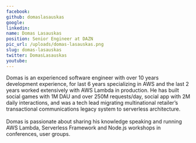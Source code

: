 ```yaml
---
facebook: 
github: domaslasauskas
google: 
linkedin: 
name: Domas Lasauskas
position: Senior Engineer at DAZN
pic_url: /uploads/domas-lasauskas.png
slug: domas-lasauskas
twitter: DomasLasauskas
youtube: 
---
```

<p>Domas is an experienced software engineer with over 10 years development experience, for last 6 years specializing in AWS and the last 2 years worked extensively with AWS Lambda in production. He has built social games with 1M DAU and over 250M requests/day, social app with 2M daily interactions, and was a tech lead migrating multinational retailer&rsquo;s transactional communications legacy system to serverless architecture.<br />
<br />
Domas is passionate about sharing his knowledge speaking and running AWS Lambda, Serverless Framework and Node.js workshops in conferences, user groups.</p>
